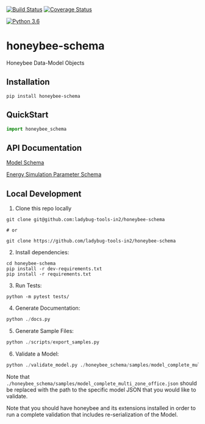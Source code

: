 [![Build Status](https://travis-ci.org/ladybug-tools-in2/honeybee-schema.svg?branch=master)](https://travis-ci.org/ladybug-tools-in2/honeybee-schema)
[![Coverage Status](https://coveralls.io/repos/github/ladybug-tools-in2/honeybee-schema/badge.svg?branch=master)](https://coveralls.io/github/ladybug-tools-in2/honeybee-schema)

[![Python 3.6](https://img.shields.io/badge/python-3.6-blue.svg)](https://www.python.org/downloads/release/python-360/)

# honeybee-schema

Honeybee Data-Model Objects

## Installation
```console
pip install honeybee-schema
```

## QuickStart
```python
import honeybee_schema

```

## API Documentation

[Model Schema](https://ladybug-tools-in2.github.io/honeybee-schema/model.html)

[Energy Simulation Parameter Schema](https://ladybug-tools-in2.github.io/honeybee-schema/simulation-parameter.html)

## Local Development
1. Clone this repo locally
```console
git clone git@github.com:ladybug-tools-in2/honeybee-schema

# or

git clone https://github.com/ladybug-tools-in2/honeybee-schema
```
2. Install dependencies:
```console
cd honeybee-schema
pip install -r dev-requirements.txt
pip install -r requirements.txt
```

3. Run Tests:
```console
python -m pytest tests/
```

4. Generate Documentation:
```python
python ./docs.py
```

5. Generate Sample Files:
```python
python ./scripts/export_samples.py
```

6. Validate a Model:
```python
python ./validate_model.py ./honeybee_schema/samples/model_complete_multi_zone_office.json
```
Note that `./honeybee_schema/samples/model_complete_multi_zone_office.json` should be
replaced with the path to the specific model JSON that you would like to validate.

Note that you should have honeybee and its extensions installed in order to run
a complete validation that includes re-serialization of the Model.

